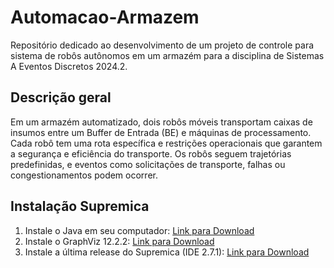 # Automacao-Armazem
Repositório dedicado ao desenvolvimento de um projeto de controle para sistema de robôs autônomos em um armazém para a disciplina de Sistemas A Eventos Discretos 2024.2. 

## Descrição geral
Em um armazém automatizado, dois robôs móveis transportam caixas de insumos entre um Buffer de Entrada (BE) e máquinas de processamento. Cada robô tem uma rota específica e restrições operacionais que garantem a segurança e eficiência do transporte. Os robôs seguem trajetórias predefinidas, e eventos como solicitações de transporte, falhas ou congestionamentos podem ocorrer.

## Instalação Supremica
1. Instale o Java em seu computador: [Link para Download](https://www.java.com/pt-BR/download/manual.jsp)
2. Instale o GraphViz 12.2.2: [Link para Download](https://www.graphviz.org/download/)
3. Instale a última release do Supremica (IDE 2.7.1): [Link para Download](https://github.com/robimalik/Waters/releases/tag/v2.7.1)
